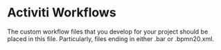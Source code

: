 Activiti Workflows
==================

The custom workflow files that you develop for your project should be placed in this file. Particularly, files ending in either .bar or .bpmn20.xml.